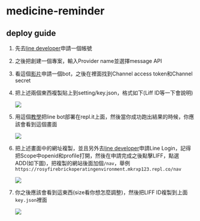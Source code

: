 # medicine-reminder

## deploy guide

1. 先去[line developer](https://developers.line.biz/zh-hant/)申請一個帳號

2. 之後把創建一個專案，輸入Provider name並選擇message API

3. 看這個[影片](https://www.youtube.com/watch?v=tsvIqoDxUJo&list=PLHOrrQ0BGMkRJDluig6dYVmNVgyHHEtCG&index=4)申請一個bot，之後在裡面找到Channel access token和Channel secret

4. 把上述兩個東西複製貼上到setting/key.json，格式如下(Liff ID等一下會說明)

    ![](https://i.imgur.com/fPe1elS.png)

5. 用這個[教學](http://white5168.blogspot.com/2020/03/python-replit-line-bot-1.html#.Y2Dsx3ZBxPY)把line bot部署在repl.it上面，然後當你成功跑出結果的時候，你應該會看到這個畫面

    ![](https://i.imgur.com/DBL8cJU.png)

6. 把上述畫面中的網址複製，並且另外去[line developer](https://developers.line.biz/zh-hant/)申請Line Login，記得把Scope中openid和profile打開，然後在申請完成之後點擊LIFF，點選ADD(如下圖)，把複製的網站後面加個```/nav```，舉例```https://rosyfirebrickoperatingenvironment.mkrxp123.repl.co/nav```

    ![](https://i.imgur.com/PL2cEt5.png)

7. 你之後應該會看到這東西(size看你想怎麼調整)，然後把LIFF ID複製到上面```key.json```裡面

    ![](https://i.imgur.com/YzFhYFM.png)
